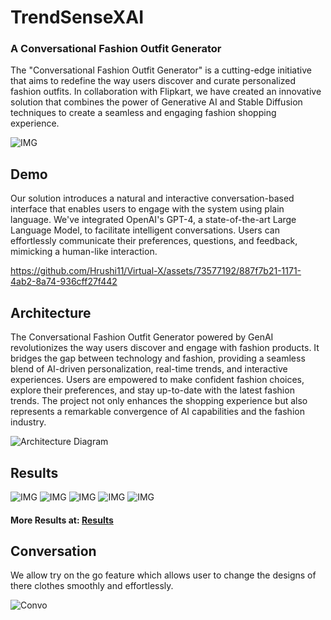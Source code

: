# TrendSenseXAI
### A Conversational Fashion Outfit Generator

The "Conversational Fashion Outfit Generator" is a cutting-edge initiative that aims to redefine the way users discover and curate personalized fashion outfits. In collaboration with Flipkart, we have created an innovative solution that combines the power of Generative AI and Stable Diffusion techniques to create a seamless and engaging fashion shopping experience.

![IMG](https://github.com/Hrushi11/Virtual-X/blob/main/assets/Flow.drawio.png?raw=true)


## Demo

Our solution introduces a natural and interactive conversation-based interface that enables users to engage with the system using plain language. We've integrated OpenAI's GPT-4, a state-of-the-art Large Language Model, to facilitate intelligent conversations. Users can effortlessly communicate their preferences, questions, and feedback, mimicking a human-like interaction.



https://github.com/Hrushi11/Virtual-X/assets/73577192/887f7b21-1171-4ab2-8a74-936cff27f442




## Architecture

The Conversational Fashion Outfit Generator powered by GenAI revolutionizes the way users discover and engage with fashion products. It bridges the gap between technology and fashion, providing a seamless blend of AI-driven personalization, real-time trends, and interactive experiences. Users are empowered to make confident fashion choices, explore their preferences, and stay up-to-date with the latest fashion trends. The project not only enhances the shopping experience but also represents a remarkable convergence of AI capabilities and the fashion industry.

![Architecture Diagram](https://github.com/Hrushi11/Virtual-X/blob/main/assets/architecture_final.drawio.png?raw=true)

## Results

![IMG](https://github.com/Hrushi11/Virtual-X/blob/main/assets/3_dr.png?raw=true)
![IMG](https://github.com/Hrushi11/Virtual-X/blob/main/assets/rock.png?raw=true)
![IMG](https://github.com/Hrushi11/Virtual-X/blob/main/assets/saree.png?raw=true)
![IMG](https://github.com/Hrushi11/Virtual-X/blob/main/assets/3.png?raw=true)
![IMG](https://github.com/Hrushi11/Virtual-X/blob/main/assets/22.png?raw=true)

#### More Results at: [Results](https://github.com/Hrushi11/Virtual-X/tree/main/Results)

## Conversation

We allow try on the go feature which allows user to change the designs of there clothes smoothly and effortlessly.

![Convo](https://github.com/Hrushi11/Virtual-X/blob/main/assets/ChatTalk.png?raw=true)














